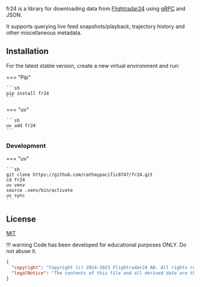 fr24 is a library for downloading data from [Flightradar24](https://flightradar24.com) using [gRPC](https://github.com/grpc/grpc/blob/master/doc/PROTOCOL-HTTP2.md) and JSON.

It supports querying live feed snapshots/playback, trajectory history and other miscellaneous metadata.

## Installation

For the latest stable version, create a new virtual environment and run:

=== "Pip"

    ```sh
    pip install fr24
    ```

=== "uv"

    ```sh
    uv add fr24
    ```

### Development

=== "uv"

    ```sh
    git clone https://github.com/cathaypacific8747/fr24.git
    cd fr24
    uv venv
    source .venv/bin/activate
    uv sync
    ```

## License

[MIT](https://github.com/cathaypacific8747/fr24/blob/master/LICENSE)

!!! warning
    Code has been developed for educational purposes ONLY. Do not abuse it.

```json
{
  "copyright": "Copyright (c) 2014-2023 Flightradar24 AB. All rights reserved.",
  "legalNotice": "The contents of this file and all derived data are the property of Flightradar24 AB for use exclusively by its products and applications. Using, modifying or redistributing the data without the prior written permission of Flightradar24 AB is not allowed and may result in prosecutions."
}
```